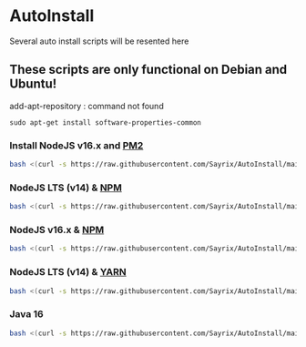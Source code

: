 # AutoInstall
Several auto install scripts will be resented here
## These scripts are only functional on Debian and Ubuntu!

add-apt-repository : command not found

```sudo apt-get install software-properties-common```

### Install NodeJS v16.x and [PM2](https://pm2.io)
```sh
bash <(curl -s https://raw.githubusercontent.com/Sayrix/AutoInstall/main/nodejs-pm2.sh)
```

### NodeJS LTS (v14) & [NPM](https://npmjs.com)
```sh
bash <(curl -s https://raw.githubusercontent.com/Sayrix/AutoInstall/main/nodejs-lts.sh)
```

### NodeJS v16.x & [NPM](https://npmjs.com)
```sh
bash <(curl -s https://raw.githubusercontent.com/Sayrix/AutoInstall/main/nodejs16.x.sh)
```

### NodeJS LTS (v14) & [YARN](https://yarnpkg.com)
```sh
bash <(curl -s https://raw.githubusercontent.com/Sayrix/AutoInstall/main/nodejslts-yarn.sh)
```

### Java 16
```sh
bash <(curl -s https://raw.githubusercontent.com/Sayrix/AutoInstall/main/java-16.sh)
```

